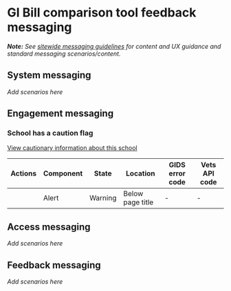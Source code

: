 # GI Bill comparison tool feedback messaging

_**Note:** See [sitewide messaging guidelines](https://github.com/department-of-veterans-affairs/vets.gov-team/tree/master/Products/Platform/Design%20System/Guidelines/Error%20handling) for content and UX guidance and standard messaging scenarios/content._

## System messaging

_Add scenarios here_

## Engagement messaging

### School has a caution flag

[View cautionary information about this school]()

| Actions                                  | Component | State   | Location         | GIDS error code | Vets API code |
| ---------------------------------------- | --------- | ------- | ---------------- | --------------- | ------------- |
|                                          | Alert     | Warning | Below page title | -               | -             |

## Access messaging

_Add scenarios here_

## Feedback messaging

_Add scenarios here_
